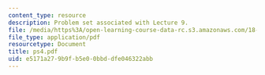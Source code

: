 ```yaml
---
content_type: resource
description: Problem set associated with Lecture 9.
file: /media/https%3A/open-learning-course-data-rc.s3.amazonaws.com/18-725-algebraic-geometry-fall-2003/e5171a279b9fb5e00bbddfe046322abb_ps4.pdf
file_type: application/pdf
resourcetype: Document
title: ps4.pdf
uid: e5171a27-9b9f-b5e0-0bbd-dfe046322abb
---
```

